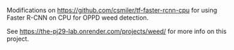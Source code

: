Modifications on https://github.com/csmiler/tf-faster-rcnn-cpu for using Faster R-CNN on CPU for OPPD weed detection.

See https://the-pj29-lab.onrender.com/projects/weed/ for more info on this project.